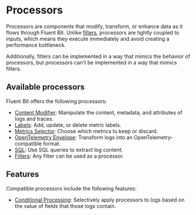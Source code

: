 # Processors

Processors are components that modify, transform, or enhance data as it flows
through Fluent Bit. Unlike [filters](../filters/README.md), processors are
tightly coupled to inputs, which means they execute immediately and avoid
creating a performance bottleneck.

Additionally, filters can be implemented in a way that mimics the behavior of
processors, but processors can't be implemented in a way that mimics filters.

## Available processors

Fluent Bit offers the following processors:

- [Content Modifier](content-modifier.md): Manipulate the content, metadata, and
  attributes of logs and traces.
- [Labels](labels.md): Add, update, or delete metric labels.
- [Metrics Selector](metrics-selector.md): Choose which metrics to keep or discard.
- [OpenTelemetry Envelope](opentelemetry-envelope.md): Transform logs into an
  OpenTelemetry-compatible format.
- [SQL](sql.md): Use SQL queries to extract log content.
- [Filters](filters.md): Any filter can be used as a processor.

## Features

Compatible processors include the following features:

- [Conditional Processing](conditional-processing.md): Selectively apply processors
  to logs based on the value of fields that those logs contain.
